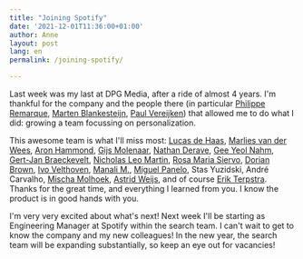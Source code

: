 ```yaml
---
title: "Joining Spotify"
date: '2021-12-01T11:36:00+01:00'
author: Anne
layout: post
lang: en
permalink: /joining-spotify/

---
```


Last week was my last at DPG Media, after a ride of almost 4 years. I'm thankful for the company and the people there (in
particular [Philippe Remarque](https://www.linkedin.com/in/ACoAAAIpZLABuK7d0Nb0LXSoGGpIxpF0WqgThJs), [Marten Blankesteijn](https://www.linkedin.com/in/ACoAAACcZUIBdz3bGYD0kAABxtRwcF7v-py9EtI), [Paul Vereijken](https://www.linkedin.com/in/ACoAAABbO_cBX1GsF3TSVoHniOOxg0dFxoe7wgk))
that allowed me to do what I did: growing a team focussing on personalization.

This awesome team is what I'll miss
most: [Lucas de Haas](https://www.linkedin.com/in/ACoAAAO6YSgBEY9YOKGLbtXTQphTnXlsOTYoy2c), [Marlies van der Wees](https://www.linkedin.com/in/ACoAAAWqsDoB_ma5cX52JAeMPV0kUvg4EeNfW90), [Aron Hammond](https://www.linkedin.com/in/ACoAABM-ybABVIyYtX8nZgekTezbGyg2djqvNf8), [Gijs Molenaar](https://www.linkedin.com/in/ACoAAABAJY8BuahIcr4ZSjzPiNoAhutdStbFagg), [Nathan Derave](https://www.linkedin.com/in/ACoAAAonWfwB0t96MEdbEKmAtN2Nf4ud_NLOvDw), [Gee Yeol Nahm](https://www.linkedin.com/in/ACoAABK9R4kBdD_JDeLel5s850Am2J_BtGrXP5A), [Gert-Jan Braeckevelt](https://www.linkedin.com/in/ACoAABIEoBwBRKd_oAwng5oiW-xQ3TPONV8G3L8), [Nicholas Leo Martin](https://www.linkedin.com/in/ACoAAA-g2WUBnSYELuwTi-nveW315kvQn-otG2A), [Rosa Maria Siervo](https://www.linkedin.com/in/ACoAACARFmEBKhS5pibf7YJedQ-TdBxWPGT2f2E), [Dorian Brown](https://www.linkedin.com/in/ACoAAAqp0wEB1gLUtOmYqnoiLA7-sbADJbDHDWA), [Ivo Velthoven](https://www.linkedin.com/in/ACoAACBk2HYBTcVJ4Rb7cU_ZRZsrXL8m38ctqEE), [Manali M.](https://www.linkedin.com/in/ACoAAAdEOusBqYX8or07d-EZyWtBxYVvMFxQeoI), [Miguel Panelo](https://www.linkedin.com/in/ACoAABiHUwYBef1wXCVFUVS8i7X8Mf2f5yjJqWQ),
Stas Yuzidski, André
Carvalho, [Mischa Molhoek](https://www.linkedin.com/in/ACoAAAAH0xwBHpFGeSPCqkAmxL1WQ3y9eubr8N0), [Astrid Weijs](https://www.linkedin.com/in/ACoAAADUyWoB2U5YGiLzaytwurWw4NpDLsmEXA8),
and of course [Erik Terpstra](https://www.linkedin.com/in/ACoAAAAH8Z8B3jmnKnPQvAg-usoNtTVL9kvBnaE).
Thanks for the great time, and everything I learned from you. I know the product is in good hands with you.

I'm very very excited about what's next! Next week I'll be starting as Engineering Manager at Spotify within the search
team. I can't wait to get to know the company and my new colleagues!
In the new year, the search team will be expanding substantially, so keep an eye out for vacancies!
